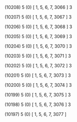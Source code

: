 (10208) 5 (0) [ 1, 5, 6, 7, 3066 ] 3 


(10207) 5 (0) [ 1, 5, 6, 7, 3067 ] 3 


(10206) 5 (0) [ 1, 5, 6, 7, 3068 ] 3 


(10205) 5 (0) [ 1, 5, 6, 7, 3069 ] 3 


(10204) 5 (0) [ 1, 5, 6, 7, 3070 ] 3 


(10203) 5 (0) [ 1, 5, 6, 7, 3071 ] 3 


(10202) 5 (0) [ 1, 5, 6, 7, 3072 ] 3 


(10201) 5 (0) [ 1, 5, 6, 7, 3073 ] 3 


(10200) 5 (0) [ 1, 5, 6, 7, 3074 ] 3 


(10199) 5 (0) [ 1, 5, 6, 7, 3075 ] 3 


(10198) 5 (0) [ 1, 5, 6, 7, 3076 ] 3 


(10197) 5 (0) [ 1, 5, 6, 7, 3077 ]  

